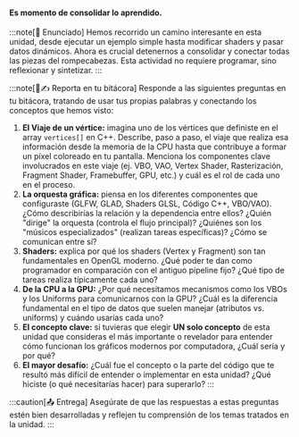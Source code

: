 #### Es momento de consolidar lo aprendido.

:::note[🎯 Enunciado]
Hemos recorrido un camino interesante en esta unidad, desde ejecutar un ejemplo simple hasta modificar shaders y pasar datos dinámicos. Ahora es crucial detenernos a consolidar y conectar todas las piezas del rompecabezas. Esta actividad no requiere programar, sino reflexionar y sintetizar.
:::

:::note[🧐✍️ Reporta en tu bitácora]
Responde a las siguientes preguntas en tu bitácora, tratando de usar tus propias palabras y conectando los conceptos que hemos visto:

1.  **El Viaje de un vértice:** imagina uno de los vértices que definiste en el array `vertices[]` en C++. Describe, paso a paso, el viaje que realiza esa información desde la memoria de la CPU hasta que contribuye a formar un píxel coloreado en tu pantalla. Menciona los componentes clave involucrados en este viaje (ej. VBO, VAO, Vertex Shader, Rasterización, Fragment Shader, Framebuffer, GPU, etc.) y cuál es el rol de cada uno en el proceso.
2.  **La orquesta gráfica:** piensa en los diferentes componentes que configuraste (GLFW, GLAD, Shaders GLSL, Código C++, VBO/VAO). ¿Cómo describirías la relación y la dependencia entre ellos? ¿Quién "dirige" la orquesta (controla el flujo principal)? ¿Quiénes son los "músicos especializados" (realizan tareas específicas)? ¿Cómo se comunican entre sí?
3.  **Shaders:** explica por qué los shaders (Vertex y Fragment) son tan fundamentales en OpenGL moderno. ¿Qué poder te dan como programador en comparación con el antiguo pipeline fijo? ¿Qué tipo de tareas realiza típicamente cada uno?
4.  **De la CPU a la GPU:** ¿Por qué necesitamos mecanismos como los VBOs y los Uniforms para comunicarnos con la GPU? ¿Cuál es la diferencia fundamental en el tipo de datos que suelen manejar (atributos vs. uniforms) y cuándo usarías cada uno?
5.  **El concepto clave:** si tuvieras que elegir **UN solo concepto** de esta unidad que consideras el más importante o revelador para entender cómo funcionan los gráficos modernos por computadora, ¿Cuál sería y por qué?
6.  **El mayor desafío:** ¿Cuál fue el concepto o la parte del código que te resultó más difícil de entender o implementar en esta unidad? ¿Qué hiciste (o qué necesitarías hacer) para superarlo?
:::

:::caution[📤 Entrega]
Asegúrate de que las respuestas a estas preguntas estén bien desarrolladas y reflejen tu comprensión de los temas tratados en la unidad.
:::
